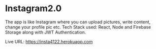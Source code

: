 # Instagram2.0
The app is like Instagram where you can upload pictures, write content, change your profile pic etc. Tech Stack used: React, Node and Firebase Storage along with JWT Authentication.

Live URL: https://insta4122.herokuapp.com
